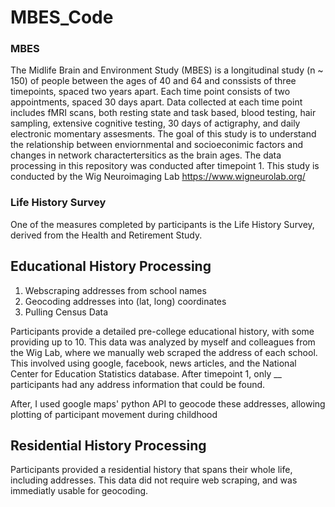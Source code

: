 # MBES_Code
### MBES
The Midlife Brain and Environment Study (MBES) is a longitudinal study (n ~ 150)  of people between the ages of 40 and 64 and conssists of three timepoints, spaced two years apart. Each time point consists of two appointments, spaced 30 days apart. Data collected at each time point includes fMRI scans, both resting state and task based, blood testing, hair sampling, extensive cognitive testing, 30 days of actigraphy, and daily electronic momentary assesments. The goal of this study is to understand the relationship between enviornmental and socioeconimic factors and changes in network charactertersitics as the brain ages. The data processing in this repository was conducted after timepoint 1. This study is conducted by the Wig Neuroimaging Lab https://www.wigneurolab.org/
### Life History Survey 
One of the measures completed by participants is the Life History Survey, derived from the Health and Retirement Study. 
## Educational History Processing
1. Webscraping addresses from school names
2. Geocoding addresses into (lat, long) coordinates
3. Pulling Census Data 

Participants provide a detailed pre-college educational history, with some providing up to 10. This data was analyzed by myself and colleagues from the Wig Lab, where we manually web scraped the address of each school. This involved using google, facebook, news articles, and the National Center for Education Statistics database. After timepoint 1, only __ participants had any address information that could be found.  

After, I used google maps' python API to geocode these addresses, allowing plotting of participant movement during childhood 
## Residential History Processing
Participants provided a residential history that spans their whole life, including addresses. This data did not require web scraping, and was immediatly usable for geocoding.  
